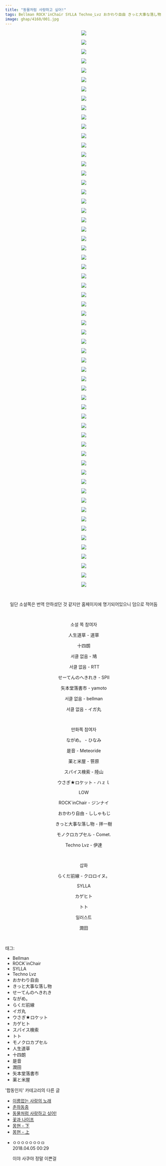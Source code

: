 ```yaml
---
title: "동물처럼 사랑하고 싶어!"
tags: Bellman ROCK'inChair SYLLA Techno_Lvz おかわり自由 きっと大事な落し物 せーてんのへきれき ながめ。 らくだ前線 イガ丸 ウさぎ★ロケット カゲヒト スパイス検索 トト モノクロカプセル 人生道草 十四朗 是音 潤田 矢本堂落書市 薬と米屋 합동인지
image: ghap/4160/001.jpg
---
```

<div class="article">
<p style="text-align: center; clear: none; float: none;"><img src="{{ site.nasurl }}/ghap/4160/001.jpg"/></p>
<p style="text-align: center; clear: none; float: none;"><img src="{{ site.nasurl }}/ghap/4160/002.jpg"/></p>
<p style="text-align: center; clear: none; float: none;"><img src="{{ site.nasurl }}/ghap/4160/003.jpg"/></p>
<p style="text-align: center; clear: none; float: none;"><img src="{{ site.nasurl }}/ghap/4160/004.jpg"/></p>
<p style="text-align: center; clear: none; float: none;"><img src="{{ site.nasurl }}/ghap/4160/005.jpg"/></p>
<p style="text-align: center; clear: none; float: none;"><img src="{{ site.nasurl }}/ghap/4160/006.jpg"/></p>
<p style="text-align: center; clear: none; float: none;"><img src="{{ site.nasurl }}/ghap/4160/007.jpg"/></p>
<p style="text-align: center; clear: none; float: none;"><img src="{{ site.nasurl }}/ghap/4160/008.jpg"/></p>
<p style="text-align: center; clear: none; float: none;"><img src="{{ site.nasurl }}/ghap/4160/009.jpg"/></p>
<p style="text-align: center; clear: none; float: none;"><img src="{{ site.nasurl }}/ghap/4160/010.jpg"/></p>
<p style="text-align: center; clear: none; float: none;"><img src="{{ site.nasurl }}/ghap/4160/011.jpg"/></p>
<p style="text-align: center; clear: none; float: none;"><img src="{{ site.nasurl }}/ghap/4160/012.jpg"/></p>
<p style="text-align: center; clear: none; float: none;"><img src="{{ site.nasurl }}/ghap/4160/013.jpg"/></p>
<p style="text-align: center; clear: none; float: none;"><img src="{{ site.nasurl }}/ghap/4160/014.jpg"/></p>
<p style="text-align: center; clear: none; float: none;"><img src="{{ site.nasurl }}/ghap/4160/015.jpg"/></p>
<p style="text-align: center; clear: none; float: none;"><img src="{{ site.nasurl }}/ghap/4160/016.jpg"/></p>
<p style="text-align: center; clear: none; float: none;"><img src="{{ site.nasurl }}/ghap/4160/017.jpg"/></p>
<p style="text-align: center; clear: none; float: none;"><img src="{{ site.nasurl }}/ghap/4160/018.jpg"/></p>
<p style="text-align: center; clear: none; float: none;"><img src="{{ site.nasurl }}/ghap/4160/019.jpg"/></p>
<p style="text-align: center; clear: none; float: none;"><img src="{{ site.nasurl }}/ghap/4160/020.jpg"/></p>
<p style="text-align: center; clear: none; float: none;"><img src="{{ site.nasurl }}/ghap/4160/021.jpg"/></p>
<p style="text-align: center; clear: none; float: none;"><img src="{{ site.nasurl }}/ghap/4160/022.jpg"/></p>
<p style="text-align: center; clear: none; float: none;"><img src="{{ site.nasurl }}/ghap/4160/023.jpg"/></p>
<p style="text-align: center; clear: none; float: none;"><img src="{{ site.nasurl }}/ghap/4160/024.jpg"/></p>
<p style="text-align: center; clear: none; float: none;"><img src="{{ site.nasurl }}/ghap/4160/025.jpg"/></p>
<p style="text-align: center; clear: none; float: none;"><img src="{{ site.nasurl }}/ghap/4160/026.jpg"/></p>
<p style="text-align: center; clear: none; float: none;"><img src="{{ site.nasurl }}/ghap/4160/027.jpg"/></p>
<p style="text-align: center; clear: none; float: none;"><img src="{{ site.nasurl }}/ghap/4160/028.jpg"/></p>
<p style="text-align: center; clear: none; float: none;"><img src="{{ site.nasurl }}/ghap/4160/029.jpg"/></p>
<p style="text-align: center; clear: none; float: none;"><img src="{{ site.nasurl }}/ghap/4160/030.jpg"/></p>
<p style="text-align: center; clear: none; float: none;"><img src="{{ site.nasurl }}/ghap/4160/031.jpg"/></p>
<p style="text-align: center; clear: none; float: none;"><img src="{{ site.nasurl }}/ghap/4160/032.jpg"/></p>
<p style="text-align: center; clear: none; float: none;"><img src="{{ site.nasurl }}/ghap/4160/033.jpg"/></p>
<p style="text-align: center; clear: none; float: none;"><img src="{{ site.nasurl }}/ghap/4160/034.jpg"/></p>
<p style="text-align: center; clear: none; float: none;"><img src="{{ site.nasurl }}/ghap/4160/035.jpg"/></p>
<p style="text-align: center; clear: none; float: none;"><img src="{{ site.nasurl }}/ghap/4160/036.jpg"/></p>
<p style="text-align: center; clear: none; float: none;"><img src="{{ site.nasurl }}/ghap/4160/037.jpg"/></p>
<p style="text-align: center; clear: none; float: none;"><img src="{{ site.nasurl }}/ghap/4160/038.jpg"/></p>
<p style="text-align: center; clear: none; float: none;"><img src="{{ site.nasurl }}/ghap/4160/039.jpg"/></p>
<p style="text-align: center; clear: none; float: none;"><img src="{{ site.nasurl }}/ghap/4160/040.jpg"/></p>
<p style="text-align: center; clear: none; float: none;"><img src="{{ site.nasurl }}/ghap/4160/041.jpg"/></p>
<p style="text-align: center; clear: none; float: none;"><img src="{{ site.nasurl }}/ghap/4160/042.jpg"/></p>
<p style="text-align: center; clear: none; float: none;"><img src="{{ site.nasurl }}/ghap/4160/043.jpg"/></p>
<p style="text-align: center; clear: none; float: none;"><img src="{{ site.nasurl }}/ghap/4160/044.jpg"/></p>
<p style="text-align: center; clear: none; float: none;"><img src="{{ site.nasurl }}/ghap/4160/045.jpg"/></p>
<p style="text-align: center; clear: none; float: none;"><img src="{{ site.nasurl }}/ghap/4160/046.jpg"/></p>
<p style="text-align: center; clear: none; float: none;"><img src="{{ site.nasurl }}/ghap/4160/047.jpg"/></p>
<p style="text-align: center; clear: none; float: none;"><img src="{{ site.nasurl }}/ghap/4160/048.jpg"/></p>
<p style="text-align: center; clear: none; float: none;"><img src="{{ site.nasurl }}/ghap/4160/049.jpg"/></p>
<p style="text-align: center; clear: none; float: none;"><img src="{{ site.nasurl }}/ghap/4160/050.jpg"/></p>
<p style="text-align: center; clear: none; float: none;"><img src="{{ site.nasurl }}/ghap/4160/051.jpg"/></p>
<p style="text-align: center; clear: none; float: none;"><img src="{{ site.nasurl }}/ghap/4160/052.jpg"/></p>
<p style="text-align: center; clear: none; float: none;"><img src="{{ site.nasurl }}/ghap/4160/053.jpg"/></p>
<p style="text-align: center; clear: none; float: none;"><img src="{{ site.nasurl }}/ghap/4160/054.jpg"/></p>
<p style="text-align: center; clear: none; float: none;"><img src="{{ site.nasurl }}/ghap/4160/055.jpg"/></p>
<p style="text-align: center; clear: none; float: none;"><img src="{{ site.nasurl }}/ghap/4160/056.jpg"/></p>
<p style="text-align: center; clear: none; float: none;"><img src="{{ site.nasurl }}/ghap/4160/057.jpg"/></p>
<p style="text-align: center; clear: none; float: none;"><img src="{{ site.nasurl }}/ghap/4160/058.jpg"/></p>
<p style="text-align: center; clear: none; float: none;"><img src="{{ site.nasurl }}/ghap/4160/059.jpg"/></p>
<p style="text-align: center; clear: none; float: none;"><img src="{{ site.nasurl }}/ghap/4160/060.jpg"/></p>
<p style="text-align: center; clear: none; float: none;"><br/></p>
<p style="text-align: center; clear: none; float: none;">일단 소설쪽은 번역 안하셨던 것 같지만 홈페이지에 명기되어있으니 덤으로 적어둠</p>
<p style="text-align: center; clear: none; float: none;"><br/></p>
<p style="text-align: center; clear: none; float: none;">소설 쪽 참여자</p>
<p style="text-align: center; clear: none; float: none;">人生道草 - 道草</p>
<p style="text-align: center; clear: none; float: none;">十四朗</p>
<p style="text-align: center; clear: none; float: none;">서클 없음 - 鳩</p>
<p style="text-align: center; clear: none; float: none;"> 서클 없음 - RTT</p>
<p style="text-align: center; clear: none; float: none;">せーてんのへきれき - SPII</p>
<p style="text-align: center; clear: none; float: none;">矢本堂落書市 - yamoto</p>
<p style="text-align: center; clear: none; float: none;">서클 없음 - bellman</p>
<p style="text-align: center; clear: none; float: none;">서클 없음 - イガ丸</p>
<p style="text-align: center; clear: none; float: none;"><br/></p>
<p style="text-align: center; clear: none; float: none;">만화쪽 참여자</p>
<p style="text-align: center; clear: none; float: none;">ながめ。 - ひなみ</p>
<p style="text-align: center; clear: none; float: none;">是音 - Meteoride</p>
<p style="text-align: center; clear: none; float: none;">薬と米屋 - 笹原</p>
<p style="text-align: center; clear: none; float: none;">スパイス検索 - 陸山</p>
<p style="text-align: center; clear: none; float: none;">ウさぎ★ロケット - ハｚｌ</p>
<p style="text-align: center; clear: none; float: none;">LOW</p>
<p style="text-align: center; clear: none; float: none;">ROCK`inChair - ジンナイ</p>
<p style="text-align: center; clear: none; float: none;"> おかわり自由 - ししゃもじ</p>
<p style="text-align: center; clear: none; float: none;">きっと大事な落し物 - 拝一樹</p>
<p style="text-align: center; clear: none; float: none;">モノクロカプセル - Comet.</p>
<p style="text-align: center; clear: none; float: none;">Techno Lvz - 伊達</p>
<p style="text-align: center; clear: none; float: none;"><br/></p>
<p style="text-align: center; clear: none; float: none;">삽화</p>
<p style="text-align: center; clear: none; float: none;">らくだ前線 - クロロイヌ。</p>
<p style="text-align: center; clear: none; float: none;">SYLLA</p>
<p style="text-align: center; clear: none; float: none;">カゲヒト</p>
<p style="text-align: center; clear: none; float: none;">トト</p>
<p style="text-align: center; clear: none; float: none;">일러스트</p>
<p style="text-align: center; clear: none; float: none;">潤田</p>
<p style="text-align: center; clear: none; float: none;"><br/></p>
</div><div class="tagTrail">
<p>태그: </p>
<ul>
<li>Bellman</li>
<li>ROCK`inChair</li>
<li>SYLLA</li>
<li>Techno Lvz</li>
<li>おかわり自由</li>
<li>きっと大事な落し物</li>
<li>せーてんのへきれき</li>
<li>ながめ。</li>
<li>らくだ前線</li>
<li>イガ丸</li>
<li>ウさぎ★ロケット</li>
<li>カゲヒト</li>
<li>スパイス検索</li>
<li>トト</li>
<li>モノクロカプセル</li>
<li>人生道草</li>
<li>十四朗</li>
<li>是音</li>
<li>潤田</li>
<li>矢本堂落書市</li>
<li>薬と米屋</li>
</ul>
</div><div class="another">
<p>'합동인지' 카테고리의 다른 글</p>
<ul>
<li><a href="/2018-02-06-ghap_4164">이름없는 사랑의 노래</a></li>
<li><a href="/2018-02-04-ghap_4162">춘하동중</a></li>
<li><a href="/2018-02-04-ghap_4160">동물처럼 사랑하고 싶어!</a></li>
<li><a href="/2018-01-05-ghap_4083">꽃과 나이프</a></li>
<li><a href="/2017-12-15-ghap_4037">몽현 - 下</a></li>
<li><a href="/2017-12-15-ghap_4036">몽현 - 上</a></li>
</ul>
</div><div class="cb_module cb_fluid">
<div class="cb_wrt cb_profile">
<div class="comment">
<ul>
<li class="cb_thumb_off" id="comment15233418">
<div class="cb_comment_area">
<div class="cb_info_area">
<div class="cb_section">
<span class="cb_nick_name">ㅇㅇㅇㅇㅇㅇㅇㅁ</span>
</div>
<div class="cb_section">
<span class="cb_date">2018.04.05 00:29 </span>
</div>
</div>
<div class="cb_dsc_comment">
<p class="cb_dsc">
											이야 사쿠야 정말 이쁜걸
										</p>
</div>
</div></li>
</ul>
</div>
</div><!-- commentList close -->
</div>